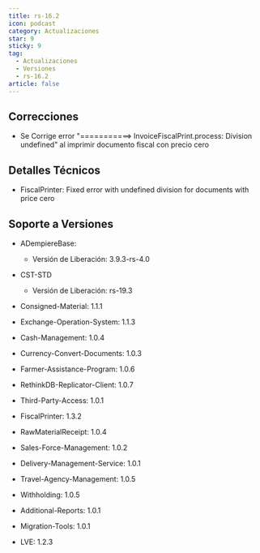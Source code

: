 ```yaml
---
title: rs-16.2
icon: podcast
category: Actualizaciones
star: 9
sticky: 9
tag:
  - Actualizaciones
  - Versiones
  - rs-16.2
article: false
---
```


## Correcciones

- Se Corrige error "===========> InvoiceFiscalPrint.process: Division undefined" al imprimir documento fiscal con precio cero

## Detalles Técnicos

- FiscalPrinter: Fixed error with undefined division for documents with price cero

## Soporte a Versiones

- ADempiereBase:

  - Versión de Liberación: 3.9.3-rs-4.0

- CST-STD

  - Versión de Liberación: rs-19.3

- Consigned-Material: 1.1.1
- Exchange-Operation-System: 1.1.3
- Cash-Management: 1.0.4
- Currency-Convert-Documents: 1.0.3
- Farmer-Assistance-Program: 1.0.6
- RethinkDB-Replicator-Client: 1.0.7
- Third-Party-Access: 1.0.1
- FiscalPrinter: 1.3.2
- RawMaterialReceipt: 1.0.4
- Sales-Force-Management: 1.0.2
- Delivery-Management-Service: 1.0.1
- Travel-Agency-Management: 1.0.5
- Withholding: 1.0.5
- Additional-Reports: 1.0.1
- Migration-Tools: 1.0.1
- LVE: 1.2.3
